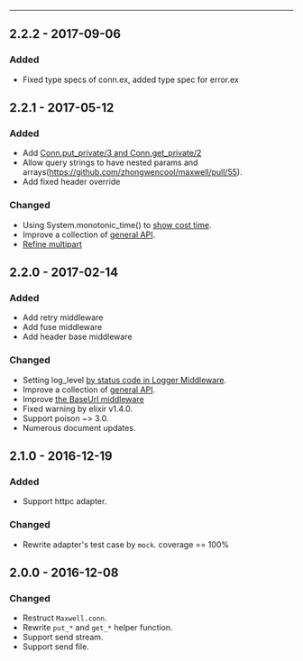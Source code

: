 ------------------

## 2.2.2 - 2017-09-06
### Added
- Fixed type specs of conn.ex, added type spec for error.ex

## 2.2.1 - 2017-05-12
### Added
- Add [Conn.put_private/3 and Conn.get_private/2](https://github.com/zhongwencool/maxwell/pull/57)
- Allow query strings to have nested params and arrays(https://github.com/zhongwencool/maxwell/pull/55).
- Add fixed header override

### Changed
-  Using System.monotonic_time() to [show cost time](https://github.com/zhongwencool/maxwell/pull/48).
-  Improve a collection of [general API](https://github.com/zhongwencool/maxwell/pull/36).
-  [Refine multipart](https://github.com/zhongwencool/maxwell/pull/61)

## 2.2.0 - 2017-02-14
### Added
- Add retry middleware
- Add fuse middleware
- Add header base middleware

### Changed
-  Setting log_level [by status code in Logger Middleware](https://github.com/zhongwencool/maxwell/pull/45).
-  Improve a collection of [general API](https://github.com/zhongwencool/maxwell/pull/36).
-  Improve [the BaseUrl middleware](https://github.com/zhongwencool/maxwell/pull/38)
-  Fixed warning by elixir v1.4.0.
-  Support poison ~> 3.0.
-  Numerous document updates.

## 2.1.0 - 2016-12-19
### Added
- Support httpc adapter.

### Changed
- Rewrite adapter's test case by `mock`. coverage == 100%


## 2.0.0 - 2016-12-08
### Changed
- Restruct `Maxwell.conn`.
- Rewrite `put_*` and `get_*` helper function.
- Support send stream.
- Support send file.
